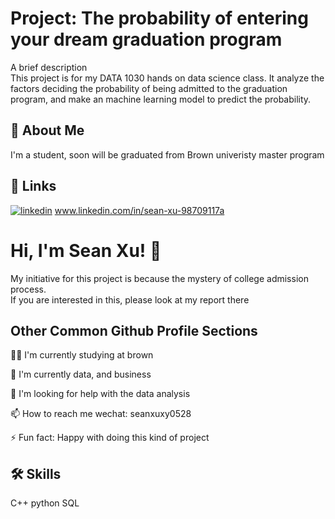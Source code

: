 
# Project: The probability of entering your dream graduation program

A brief description  
This project is for my DATA 1030 hands on data science class. 
It analyze the factors deciding the probability of being admitted to the graduation program, and make an machine learning model to predict the probability. 
## 🚀 About Me
I'm a student, soon will be graduated from Brown univeristy master program


## 🔗 Links

[![linkedin](https://img.shields.io/badge/linkedin-0A66C2?style=for-the-badge&logo=linkedin&logoColor=white)](https://www.linkedin.com/)
www.linkedin.com/in/sean-xu-98709117a


# Hi, I'm Sean Xu! 👋
My initiative for this project is because the mystery of college admission process.  
If you are interested in this, please look at my report there

## Other Common Github Profile Sections
👩‍💻 I'm currently studying at brown

🧠 I'm currently data, and business

🤔 I'm looking for help with the data analysis

📫 How to reach me 
wechat: seanxuxy0528

⚡️ Fun fact: Happy with doing this kind of project 


## 🛠 Skills
C++ python SQL

